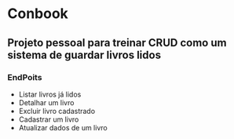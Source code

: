 # Conbook

## Projeto pessoal para treinar CRUD como um sistema de guardar livros lidos

### EndPoits
  * Listar livros já lidos
  * Detalhar um livro
  * Excluir livro cadastrado
  * Cadastrar um livro 
  * Atualizar dados de um livro
